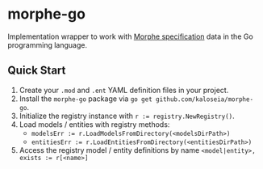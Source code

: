 # morphe-go

Implementation wrapper to work with [Morphe specification](https://github.com/kaloseia/morphe) data in the Go programming language.

## Quick Start

1. Create your `.mod` and `.ent` YAML definition files in your project.
2. Install the `morphe-go` package via `go get github.com/kaloseia/morphe-go`.
3. Initialize the registry instance with `r := registry.NewRegistry()`.
4. Load models / entities with registry methods:
   * `modelsErr := r.LoadModelsFromDirectory(<modelsDirPath>)`
   * `entitiesErr := r.LoadEntitiesFromDirectory(<entitiesDirPath>)`
5. Access the registry model / entity definitions by name `<model|entity>, exists := r[<name>]` 
